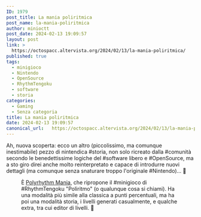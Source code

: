 ```yaml
---
ID: 1979
post_title: La mania poliritmica
post_name: la-mania-poliritmica
author: minioctt
post_date: 2024-02-13 19:09:57
layout: post
link: >
  https://octospacc.altervista.org/2024/02/13/la-mania-poliritmica/
published: true
tags:
  - minigioco
  - Nintendo
  - OpenSource
  - RhythmTengoku
  - software
  - storia
categories:
  - Gaming
  - Senza categoria
title: La mania poliritmica
date: 2024-02-13 19:09:57
canonical_url:   https://octospacc.altervista.org/2024/02/13/la-mania-poliritmica/
---
```

<!-- wp:paragraph -->
<p>Ah, nuova scoperta: ecco un altro (piccolissimo, ma comunque inestimabile) pezzo di nintendica #storia, non solo ricreato dalla #comunità secondo le benedettissime logiche del #software libero e #OpenSource, ma a sto giro direi anche molto reinterpretato e capace di introdurre nuovi dettagli (ma comunque senza snaturare troppo l'originale #Nintendo)... 🤯️</p>
<!-- /wp:paragraph -->

<!-- wp:paragraph -->
<p></p>
<!-- /wp:paragraph -->

<!-- wp:image {"id":1980,"sizeSlug":"large","linkDestination":"none"} -->
<figure class="wp-block-image size-large"><img src="{{site.cdnurl}}/assets/uploads/2024/02/image-10-960x560.png" alt="" class="wp-image-1980"/><figcaption class="wp-element-caption">È <a href="https://github.com/chrislo27/PolyrhythmMania">Polyrhythm Mania</a>, che ripropone il #minigioco di #RhythmTengoku "Poliritmo" (o qualunque cosa si chiami). Ha una modalità più simile alla classica a punti percentuali, ma ha poi una modalità storia, i livelli generati casualmente, e qualche extra, tra cui editor di livelli. 💜️</figcaption></figure>
<!-- /wp:image -->